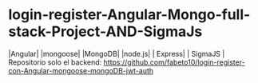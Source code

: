 # login-register-Angular-Mongo-full-stack-Project-AND-SigmaJs
|Angular| |mongoose| |MongoDB| |node.js| | Express| | SigmaJS |
Repositorio solo el backend: https://github.com/fabeto10/login-register-con-Angular-mongoose-mongoDB-jwt-auth
